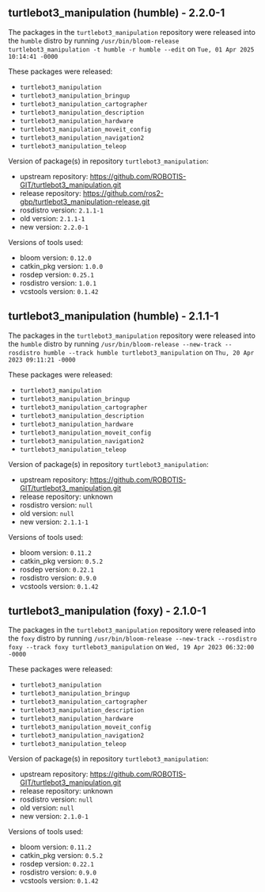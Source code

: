 ## turtlebot3_manipulation (humble) - 2.2.0-1

The packages in the `turtlebot3_manipulation` repository were released into the `humble` distro by running `/usr/bin/bloom-release turtlebot3_manipulation -t humble -r humble --edit` on `Tue, 01 Apr 2025 10:14:41 -0000`

These packages were released:
- `turtlebot3_manipulation`
- `turtlebot3_manipulation_bringup`
- `turtlebot3_manipulation_cartographer`
- `turtlebot3_manipulation_description`
- `turtlebot3_manipulation_hardware`
- `turtlebot3_manipulation_moveit_config`
- `turtlebot3_manipulation_navigation2`
- `turtlebot3_manipulation_teleop`

Version of package(s) in repository `turtlebot3_manipulation`:

- upstream repository: https://github.com/ROBOTIS-GIT/turtlebot3_manipulation.git
- release repository: https://github.com/ros2-gbp/turtlebot3_manipulation-release.git
- rosdistro version: `2.1.1-1`
- old version: `2.1.1-1`
- new version: `2.2.0-1`

Versions of tools used:

- bloom version: `0.12.0`
- catkin_pkg version: `1.0.0`
- rosdep version: `0.25.1`
- rosdistro version: `1.0.1`
- vcstools version: `0.1.42`


## turtlebot3_manipulation (humble) - 2.1.1-1

The packages in the `turtlebot3_manipulation` repository were released into the `humble` distro by running `/usr/bin/bloom-release --new-track --rosdistro humble --track humble turtlebot3_manipulation` on `Thu, 20 Apr 2023 09:11:21 -0000`

These packages were released:
- `turtlebot3_manipulation`
- `turtlebot3_manipulation_bringup`
- `turtlebot3_manipulation_cartographer`
- `turtlebot3_manipulation_description`
- `turtlebot3_manipulation_hardware`
- `turtlebot3_manipulation_moveit_config`
- `turtlebot3_manipulation_navigation2`
- `turtlebot3_manipulation_teleop`

Version of package(s) in repository `turtlebot3_manipulation`:

- upstream repository: https://github.com/ROBOTIS-GIT/turtlebot3_manipulation.git
- release repository: unknown
- rosdistro version: `null`
- old version: `null`
- new version: `2.1.1-1`

Versions of tools used:

- bloom version: `0.11.2`
- catkin_pkg version: `0.5.2`
- rosdep version: `0.22.1`
- rosdistro version: `0.9.0`
- vcstools version: `0.1.42`


## turtlebot3_manipulation (foxy) - 2.1.0-1

The packages in the `turtlebot3_manipulation` repository were released into the `foxy` distro by running `/usr/bin/bloom-release --new-track --rosdistro foxy --track foxy turtlebot3_manipulation` on `Wed, 19 Apr 2023 06:32:00 -0000`

These packages were released:
- `turtlebot3_manipulation`
- `turtlebot3_manipulation_bringup`
- `turtlebot3_manipulation_cartographer`
- `turtlebot3_manipulation_description`
- `turtlebot3_manipulation_hardware`
- `turtlebot3_manipulation_moveit_config`
- `turtlebot3_manipulation_navigation2`
- `turtlebot3_manipulation_teleop`

Version of package(s) in repository `turtlebot3_manipulation`:

- upstream repository: https://github.com/ROBOTIS-GIT/turtlebot3_manipulation.git
- release repository: unknown
- rosdistro version: `null`
- old version: `null`
- new version: `2.1.0-1`

Versions of tools used:

- bloom version: `0.11.2`
- catkin_pkg version: `0.5.2`
- rosdep version: `0.22.1`
- rosdistro version: `0.9.0`
- vcstools version: `0.1.42`


